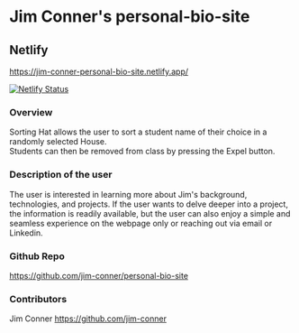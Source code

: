 # Jim Conner's personal-bio-site

## Netlify
https://jim-conner-personal-bio-site.netlify.app/

[![Netlify Status](https://api.netlify.com/api/v1/badges/32a7cf66-3563-4e5c-8a77-cabafbdbb23c/deploy-status)](https://app.netlify.com/sites/jim-conner-personal-bio-site/deploys)

### Overview
Sorting Hat allows the user to sort a student name of their choice in a randomly selected House.  
Students can then be removed from class by pressing the Expel button.

### Description of the user
The user is interested in learning more about Jim's background, technologies, and projects.
If the user wants to delve deeper into a project, the information is readily available,
but the user can also enjoy a simple and seamless experience on the webpage only or reaching out via email or Linkedin.

### Github Repo
https://github.com/jim-conner/personal-bio-site

### Contributors
Jim Conner https://github.com/jim-conner
